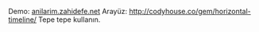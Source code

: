 Demo: <a href="http://anilarim.zahidefe.net">anilarim.zahidefe.net</a>
Arayüz: <a href="http://codyhouse.co/gem/horizontal-timeline/">http://codyhouse.co/gem/horizontal-timeline/</a>
Tepe tepe kullanın.
